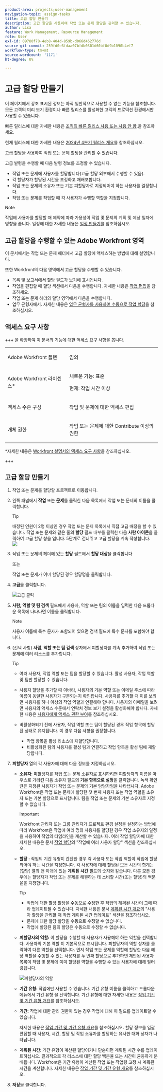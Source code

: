 ```yaml
---
product-area: projects;user-management
navigation-topic: assign-tasks
title: 고급 할당 만들기
description: 고급 할당을 사용하여 작업 또는 문제 할당을 관리할 수 있습니다.
author: Lisa
feature: Work Management, Resource Management
role: User
exl-id: 09780f78-4eb8-404d-859b-d066d462776d
source-git-commit: 259fd0e3fdaa07bfdb0301d60bf0d9b1090b4ef7
workflow-type: tm+mt
source-wordcount: '1171'
ht-degree: 0%

---
```


# 고급 할당 만들기

<!-- Audited: 07/2024-->

<span class="preview">이 페이지에서 강조 표시된 정보는 아직 일반적으로 사용할 수 없는 기능을 참조합니다. 모든 고객의 미리 보기 환경이나 빠른 릴리스를 활성화한 고객의 프로덕션 환경에서만 사용할 수 있습니다.</span>

<span class="preview">빠른 릴리스에 대한 자세한 내용은 [조직의 빠른 릴리스 사용 또는 사용 안 함](/help/quicksilver/administration-and-setup/set-up-workfront/configure-system-defaults/enable-fast-release-process.md).</span>을 참조하세요.

<span class="preview">현재 릴리스에 대한 자세한 내용은 [2024년 4분기 릴리스 개요](/help/quicksilver/product-announcements/product-releases/24-q4-release-activity/24-q4-release-overview.md)를 참조하십시오.</span>

고급 할당을 사용하여 작업 또는 문제 할당을 관리할 수 있습니다.

고급 발령을 수행할 때 다음 발령 정보를 조정할 수 있습니다.

* 작업 또는 문제에 사용자를 할당합니다(고급 할당 외부에서 수행할 수 있음).
* 각 할당자가 할당된 시간을 조정하고 재배포합니다.
* 작업 또는 문제의 소유자 또는 기본 피할당자로 지정되어야 하는 사용자를 결정합니다.
* 작업 또는 문제를 작업할 때 각 사용자가 수행할 역할을 지정합니다.
  <!--* <span class="preview">Override the billing rate for a job role.</span>-->

>[!NOTE]
>
>작업에 사용자를 할당할 때 예약에 따라 가용성이 작업 및 문제의 계획 및 예상 일자에 영향을 줍니다. 일정에 대한 자세한 내용은 [일정 만들기](../../../administration-and-setup/set-up-workfront/configure-timesheets-schedules/create-schedules.md)를 참조하십시오.

## 고급 할당을 수행할 수 있는 Adobe Workfront 영역

이 문서에서는 작업 또는 문제 헤더에서 고급 할당에 액세스하는 방법에 대해 설명합니다.

또한 Workfront의 다음 영역에서 고급 할당을 수행할 수 있습니다.

* 목록 및 보고서에서 할당 필드가 보기에 표시됩니다.
* 작업을 편집할 때 할당 섹션에서 다음을 수행합니다. 자세한 내용은 [작업 편집](../../../manage-work/tasks/manage-tasks/edit-tasks.md)을 참조하세요.
* 작업 또는 문제 헤더의 할당 영역에서 다음을 수행합니다.
* 업무 균형자에서. 자세한 내용은 [업무 균형자를 사용하여 수동으로 작업 할당](../../../resource-mgmt/workload-balancer/assign-work-in-workload-balancer-manually.md)을 참조하십시오.

## 액세스 요구 사항

+++ 을 확장하여 이 문서의 기능에 대한 액세스 요구 사항을 봅니다.

<table style="table-layout:auto"> 
 <col> 
 <col> 
 <tbody> 
  <tr> 
   <td role="rowheader">Adobe Workfront 플랜</td> 
   <td> <p>임의</p> </td> 
  </tr> 
  <tr> 
   <td role="rowheader">Adobe Workfront 라이센스*</td> 
   <td> <p>새로운 기능: 표준</p>
    <p>현재: 작업 시간 이상</p> </td> 
  </tr> 
  <tr> 
   <td role="rowheader">액세스 수준 구성</td> 
   <td> <p>작업 및 문제에 대한 액세스 편집</p>  </td> 
  </tr> 
  <tr> 
   <td role="rowheader">개체 권한</td> 
   <td> <p>작업 또는 문제에 대한 Contribute 이상의 권한</p>  </td> 
  </tr> 
 </tbody> 
</table>

*자세한 내용은 [Workfront 설명서의 액세스 요구 사항](/help/quicksilver/administration-and-setup/add-users/access-levels-and-object-permissions/access-level-requirements-in-documentation.md)을 참조하십시오.

+++

## 고급 할당 만들기

1. 작업 또는 문제를 할당할 프로젝트로 이동합니다.
1. 왼쪽 패널에서 **작업** 또는 **문제**&#x200B;를 클릭한 다음 목록에서 작업 또는 문제의 이름을 클릭합니다.

   >[!TIP]
   >
   >배정된 인원이 2명 이상인 경우 작업 또는 문제 목록에서 직접 고급 배정을 할 수 있습니다. 작업 또는 문제와 같은 줄의 **할당** 필드 내부를 클릭한 다음 **사람 아이콘**&#x200B;을 클릭하여 고급 할당 창을 엽니다. 5단계로 건너뛰고 고급 할당을 계속 작성합니다.\
   >![](assets/nwe-advanced-assignments-350x55.png)
   >

1. 작업 또는 문제의 헤더에 있는 **할당** 필드에서 **할당 대상**&#x200B;을 클릭합니다

   또는

   작업 또는 문제가 이미 할당된 경우 할당명을 클릭합니다.

1. **고급**&#x200B;을 클릭합니다.

   <span class="preview">![고급 클릭](assets/assignments-box-in-task-header.png)</span>

1. **사람, 역할 및 팀 검색** 필드에서 사용자, 역할 또는 팀의 이름을 입력한 다음 드롭다운 목록에 나타나면 이름을 클릭합니다.

   >[!NOTE]
   >
   >사용자 이름에 특수 문자가 포함되어 있으면 검색 필드에 특수 문자를 포함해야 합니다.

1. (선택 사항) **사람, 역할 또는 팀 검색** 상자에서 피할당자를 계속 추가하여 작업 또는 문제에 여러 리소스를 추가합니다.

   >[!TIP]
   >
   >* 여러 사용자, 작업 역할 또는 팀을 할당할 수 있습니다. 활성 사용자, 작업 역할 및 팀만 할당할 수 있습니다.
   >
   >
   >* 사용자 할당을 추가할 때 아바타, 사용자의 기본 역할 또는 이메일 주소에 따라 이름이 동일한 사용자가 구분되는지 확인합니다.
   >사용자를 추가할 때 이를 보려면 사용자를 하나 이상의 작업 역할과 연결해야 합니다.
   >사용자의 이메일을 보려면 사용자의 액세스 수준에서 연락처 정보 보기 설정을 활성화해야 합니다. 자세한 내용은 [사용자에게 액세스 권한 부여](../../../administration-and-setup/add-users/configure-and-grant-access/grant-access-other-users.md)를 참조하십시오.
   >
   >
   >* 비활성화되기 전에 사용자, 작업 역할 또는 팀이 할당된 경우 작업 항목에 할당된 상태로 유지됩니다. 이 경우 다음 사항을 권장합니다.
   >   
   >   * 작업 항목을 활성 리소스에 재할당합니다.
   >   * 비활성화된 팀의 사용자를 활성 팀과 연결하고 작업 항목을 활성 팀에 재할당합니다.
   >

   <!-- SHOULD BE THIRD BULLET POINT IN TIP TABLE WHEN THIS FEATURE IS RELEASED 
    * <span class="preview">When adding a job role assignment, you can search for the job role or location. Select the System/Default Job Role to use the default billing rate for the assignment, or select a Rate Card Job Role to override the rate at the assignment level. For more information on rate cards, see [Manage rate cards](/help/quicksilver/administration-and-setup/set-up-workfront/configure-system-defaults/manage-rate-cards.md).</span>
    -->

1. **피할당자** 열의 각 사용자에 대해 다음 정보를 지정하십시오.


   * **소유자**: 피할당자를 작업 또는 문제 소유자로 표시하려면 피할당자의 이름을 마우스로 가리킨 다음 소유자 필드의 **기본 항목으로 설정**&#x200B;을 클릭합니다. 녹색 확인란은 지정된 사용자가 작업 또는 문제의 기본 담당자임을 나타냅니다. Adobe Workfront은 작업 또는 문제에 할당한 첫 번째 사용자 또는 작업 역할을 소유자 또는 기본 할당으로 표시합니다. 팀을 작업 또는 문제의 기본 소유자로 지정할 수 없습니다.

     >[!IMPORTANT]
     >
     >Workfront 관리자 또는 그룹 관리자가 프로젝트 환경 설정을 설정하는 방법에 따라 Workfront은 작업에 여러 명의 사용자를 할당한 경우 작업 소유자의 일정을 사용하여 작업의 타임라인을 계산할 수 있습니다. 여러 작업 할당자에 대한 자세한 내용은 문서 [작업 할당](../../../manage-work/tasks/assign-tasks/assign-tasks.md)의 &quot;작업에 여러 사용자 할당&quot; 섹션을 참조하십시오.

   * **할당** : 작업의 기간 유형이 간단한 경우 각 사용자 또는 작업 역할이 작업에 할당되어야 하는 시간을 지정합니다. 각 사용자에 대해 할당된 모든 시간의 합계는 [할당] 열의 맨 아래에 있는 **계획된 시간** 필드의 숫자와 같습니다. 다른 모든 경우에는 할당자가 작업 또는 문제를 해결하는 데 소비할 시간(또는 할당)의 백분율을 지정합니다.

     <!--   
     <p data-mc-conditions="QuicksilverOrClassic.Draft mode">(NOTE: make sure this is right in the new UI for both classic and QS???)</p>   
     -->

     >[!TIP]
     >   
     >   * 작업에 대한 할당 할당을 수동으로 수정한 후 작업의 계획된 시간이 그에 따라 업데이트될 수 있습니다. 자세한 내용은 문서 [계획된 시간 개요](../../../manage-work/tasks/task-information/planned-hours.md)의 &quot;사용자 할당을 관리할 때 작업 계획된 시간 업데이트&quot; 섹션을 참조하십시오.
     >   * 문제에 대한 할당 할당을 수동으로 수정할 수 없습니다.
     >   * 작업에 할당된 팀의 할당은 수동으로 수정할 수 없습니다.

   * **피할당자의 역할:** 이 할당을 수행할 때 사용자가 사용해야 하는 역할을 선택합니다.  사용자의 기본 역할 이 기본적으로 표시됩니다. 피할당자의 역할 상자를 클릭하여 다른 역할을 선택합니다.  먼저 작업 또는 문제를 역할에 할당한 다음 해당 역할을 수행할 수 있는 사용자를 두 번째 할당으로 추가하면 제안된 사용자 목록이 작업 및 문제에 이미 할당된 역할을 수행할 수 있는 사용자에 대해 필터링됩니다.

     ![피할당자의 역할](assets/advanced-assignments-select-role.png)

   <!--<div class="preview">

   * **Location**: The location comes from the rate card, if a rate card attached to the project uses locations with the job roles. The location can't be changed. 

   * **Billing Rates**: The billing rate for a user comes from the system rate for the user or their associated job role. The billing rate for a job role comes from the system rate or from the rate card, if a rate card is attached to the project. Existing billing rates are not displayed in this field. Click in the field to change the billing rate for this specific task assignment.

   </div>-->

   * **기간 유형**: 작업에만 사용할 수 있습니다. 기간 유형 이름을 클릭하고 드롭다운 메뉴에서 기간 유형 을 선택합니다. 기간 유형에 대한 자세한 내용은 [작업 기간 및 기간 유형 개요](../../../manage-work/tasks/taskdurtn/task-duration-and-duration-type.md)를 참조하십시오.

   * **기간:** 작업에 대한 관리 권한이 있는 경우 작업에 대해 이 필드를 업데이트할 수 있습니다.

     자세한 내용은 [작업 기간 및 기간 유형 개요](../../../manage-work/tasks/taskdurtn/task-duration-and-duration-type.md)를 참조하십시오. 할당 정보를 일괄 편집할 때 사용자, 시간, 할당 및 작업 소유자를 할당하는 유사한 대화 상자가 나타납니다.

   * **계획된 시간**: 기간 유형이 계산된 할당이거나 단순이면 계획된 시간 수를 업데이트하십시오. 결과적으로 각 리소스에 대한 할당 백분율 또는 시간이 균등하게 분배됩니다. Workfront은 기간 유형이 계산된 작업 또는 작업량 고정 시 계획된 시간을 계산합니다. 자세한 내용은 [작업 기간 및 기간 유형 개요](../../../manage-work/tasks/taskdurtn/task-duration-and-duration-type.md)를 참조하십시오.


1. **저장**&#x200B;을 클릭합니다.
